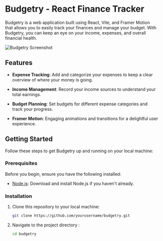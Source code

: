 # Budgetry - React Finance Tracker

Budgetry is a web application built using React, Vite, and Framer Motion that allows you to easily track your finances and manage your budget. With Budgetry, you can keep an eye on your income, expenses, and overall financial health.

![Budgetry Screenshot](https://res.cloudinary.com/dljgkzwfz/image/upload/v1694437857/Github%20ReadMe%20Screenshots/Screenshot_77_jff20f.png)

## Features

- **Expense Tracking**: Add and categorize your expenses to keep a clear overview of where your money is going.

- **Income Management**: Record your income sources to understand your total earnings.

- **Budget Planning**: Set  budgets for different expense categories and track your progress.

- **Framer Motion**: Engaging animations and transitions for a delightful user experience.

## Getting Started

Follow these steps to get Budgetry up and running on your local machine:

### Prerequisites

Before you begin, ensure you have the following installed:

- [Node.js](https://nodejs.org/): Download and install Node.js if you haven't already.

### Installation

1. Clone this repository to your local machine:

   ```bash
   git clone https://github.com/yourusername/budgetry.git
2. Navigate to the project directory :
   ```bash
   cd budgetry


